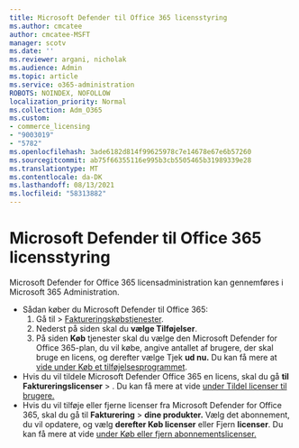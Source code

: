 ```yaml
---
title: Microsoft Defender til Office 365 licensstyring
ms.author: cmcatee
author: cmcatee-MSFT
manager: scotv
ms.date: ''
ms.reviewer: argani, nicholak
ms.audience: Admin
ms.topic: article
ms.service: o365-administration
ROBOTS: NOINDEX, NOFOLLOW
localization_priority: Normal
ms.collection: Adm_O365
ms.custom:
- commerce_licensing
- "9003019"
- "5782"
ms.openlocfilehash: 3ade6182d814f99625978c7e14678e67e6b57260
ms.sourcegitcommit: ab75f66355116e995b3cb5505465b31989339e28
ms.translationtype: MT
ms.contentlocale: da-DK
ms.lasthandoff: 08/13/2021
ms.locfileid: "58313882"
---
```

# <a name="microsoft-defender-for-office-365-license-management"></a>Microsoft Defender til Office 365 licensstyring

Microsoft Defender for Office 365 licensadministration kan gennemføres i Microsoft 365 Administration.

- Sådan køber du Microsoft Defender til Office 365:
    1. Gå til  >  [Faktureringskøbstjenester](https://go.microsoft.com/fwlink/p/?linkid=868433).
    2. Nederst på siden skal du **vælge Tilføjelser**.
    3. På siden **Køb** tjenester skal du vælge den Microsoft Defender for Office 365-plan, du vil købe, angive antallet af brugere, der skal bruge en licens, og derefter vælge Tjek **ud nu.** Du kan få mere at [vide under Køb et tilføjelsesprogrammet](https://docs.microsoft.com/microsoft-365/commerce/buy-or-edit-an-add-on).
- Hvis du vil tildele Microsoft Defender Office 365 en licens, skal du gå **til Faktureringslicenser**  >  . Du kan få mere at vide [under Tildel licenser til brugere.](https://docs.microsoft.com/microsoft-365/admin/manage/assign-licenses-to-users)
- Hvis du vil tilføje eller fjerne licenser fra Microsoft Defender for Office 365, skal du gå til **Fakturering**  >  **dine produkter.** Vælg det abonnement, du vil opdatere, og vælg **derefter Køb licenser** eller Fjern **licenser**. Du kan få mere at vide [under Køb eller fjern abonnementslicenser.](https://docs.microsoft.com/microsoft-365/commerce/licenses/buy-licenses)
